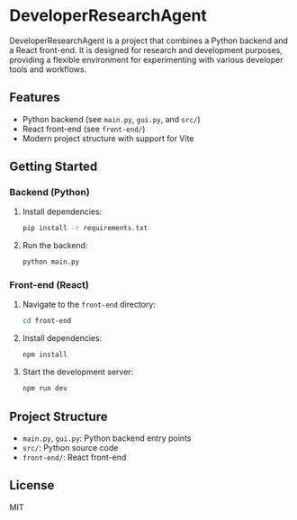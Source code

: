 # DeveloperResearchAgent

DeveloperResearchAgent is a project that combines a Python backend and a React front-end. It is designed for research and development purposes, providing a flexible environment for experimenting with various developer tools and workflows.

## Features
- Python backend (see `main.py`, `gui.py`, and `src/`)
- React front-end (see `front-end/`)
- Modern project structure with support for Vite

## Getting Started

### Backend (Python)
1. Install dependencies:
   ```sh
   pip install -r requirements.txt
   ```
2. Run the backend:
   ```sh
   python main.py
   ```

### Front-end (React)
1. Navigate to the `front-end` directory:
   ```sh
   cd front-end
   ```
2. Install dependencies:
   ```sh
   npm install
   ```
3. Start the development server:
   ```sh
   npm run dev
   ```

## Project Structure
- `main.py`, `gui.py`: Python backend entry points
- `src/`: Python source code
- `front-end/`: React front-end

## License
MIT
